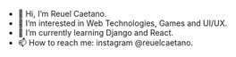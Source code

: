 - 👋 Hi, I’m Reuel Caetano.
- 👀 I’m interested in Web Technologies, Games and UI/UX.
- 🌱 I’m currently learning Django and React.
- 📫 How to reach me: instagram @reuelcaetano.
